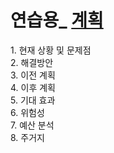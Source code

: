 <h1> 연습용_ <u> 계획</u></h1>
1. 현재 상황 및 문제점
<br>2. 해결방안
<br>3. 이전 계획
<br>4. 이후 계획
<br>5. 기대 효과
<br>6. 위험성
<br>7. 예산 분석
<br>8. 주거지
